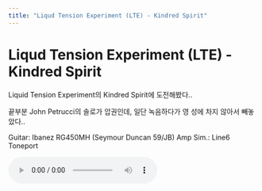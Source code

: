 ```yaml
---
title: "Liqud Tension Experiment (LTE) - Kindred Spirit"
---
```

# Liqud Tension Experiment (LTE) - Kindred Spirit

Liquid Tension Experiment의 Kindred Spirit에 도전해봤다..

끝부분 John Petrucci의 솔로가 압권인데, 일단 녹음하다가 영 성에 차지 않아서 빼놓았다..

Guitar: Ibanez RG450MH (Seymour Duncan 59/JB)
Amp Sim.: Line6 Toneport


<audio src="/assets/images/160bade21e82a65354f968e91ef4c048.mp3" controls preload></audio>



